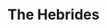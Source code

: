---
layout: photography
title:  "The Hebrides"
region: "Scotland"
year: 2019-23
id: skye-hebrides
intro: "Huge mountains, great beaches, coves and beautiful scenery. If the weather is good, any of Scotland's islands are a great place to be."
seo:
  title: "Travel Photography - Skye and the Hebrides"
  description: "Photography from around Skye and the Hebrides, including the Quiraing, Camasunary Bay, the Cuillin range, Neist Point, Isle of Harris, Isle of Lewis and Isle of Mull."
  image:
    url: "Skye-027.jpg"
    alt: "Sunset on Skye near Tarskavaig"
hero:
  url: "Skye-014.jpg"
  alt: "Howard looking over Loch Creitheach"
  location: camasunary-bay
thumb:
  - url: "Skye-008.jpg"
    alt: "Pinnacle Ridge and Loch na Creitheach"
  - url: "Skye-036.jpg"
    alt: "Neist Point Lighthouse"
---